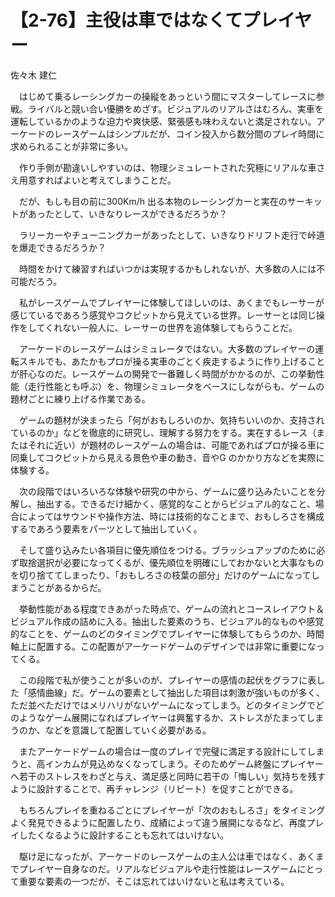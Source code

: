 # 【2-76】主役は車ではなくてプレイヤー

<div class="author">佐々木 建仁</div>

　はじめて乗るレーシングカーの操縦をあっという間にマスターしてレースに参戦。ライバルと競い合い優勝をめざす。ビジュアルのリアルさはむろん、実車を運転しているかのような迫力や爽快感、緊張感も味わえないと満足されない。アーケードのレースゲームはシンプルだが、コイン投入から数分間のプレイ時間に求められることが非常に多い。

　作り手側が勘違いしやすいのは、物理シミュレートされた究極にリアルな車さえ用意すればよいと考えてしまうことだ。

　だが、もしも目の前に300Km/h 出る本物のレーシングカーと実在のサーキットがあったとして、いきなりレースができるだろうか？

　ラリーカーやチューニングカーがあったとして、いきなりドリフト走行で峠道を爆走できるだろうか？

　時間をかけて練習すればいつかは実現するかもしれないが、大多数の人には不可能だろう。

　私がレースゲームでプレイヤーに体験してほしいのは、あくまでもレーサーが感じているであろう感覚やコクピットから見えている世界。レーサーとは同じ操作をしてくれない一般人に、レーサーの世界を追体験してもらうことだ。

　アーケードのレースゲームはシミュレータではない。大多数のプレイヤーの運転スキルでも、あたかもプロが操る実車のごとく疾走するように作り上げることが肝心なのだ。レースゲームの開発で一番難しく時間がかかるのが、この挙動性能（走行性能とも呼ぶ）を、物理シミュレータをベースにしながらも、ゲームの題材ごとに練り上げる作業である。

　ゲームの題材が決まったら「何がおもしろいのか、気持ちいいのか、支持されているのか」などを徹底的に研究し、理解する努力をする。実在するレース（またはそれに近い）が題材のレースゲームの場合は、可能であればプロが操る車に同乗してコクピットから見える景色や車の動き、音やG のかかり方などを実際に体験する。

　次の段階ではいろいろな体験や研究の中から、ゲームに盛り込みたいことを分解し、抽出する。できるだけ細かく、感覚的なことからビジュアル的なこと、場合によってはサウンドや操作方法、時には技術的なことまで、おもしろさを構成するであろう要素をパーツとして抽出していく。

　そして盛り込みたい各項目に優先順位をつける。ブラッシュアップのために必ず取捨選択が必要になってくるが、優先順位を明確にしておかないと大事なものを切り捨ててしまったり、「おもしろさの枝葉の部分」だけのゲームになってしまうことがあるからだ。

　挙動性能がある程度できあがった時点で、ゲームの流れとコースレイアウト＆ビジュアル作成の詰めに入る。抽出した要素のうち、ビジュアル的なものや感覚的なことを、ゲームのどのタイミングでプレイヤーに体験してもらうのか、時間軸上に配置する。この配置がアーケードゲームのデザインでは非常に重要になってくる。

　この段階で私が使うことが多いのが、プレイヤーの感情の起伏をグラフに表した「感情曲線」だ。ゲームの要素として抽出した項目は刺激が強いものが多く、ただ並べただけではメリハリがないゲームになってしまう。どのタイミングでどのようなゲーム展開になればプレイヤーは興奮するか、ストレスがたまってしまうのか、などを意識して配置していく必要がある。

　またアーケードゲームの場合は一度のプレイで完璧に満足する設計にしてしまうと、高インカムが見込めなくなってしまう。そのためゲーム終盤にプレイヤーへ若干のストレスをわざと与え、満足感と同時に若干の「悔しい」気持ちを残すように設計することで、再チャレンジ（リピート）を促すことができる。

　もちろんプレイを重ねるごとにプレイヤーが「次のおもしろさ」をタイミングよく発見できるように配置したり、成績によって違う展開になるなど、再度プレイしたくなるように設計することも忘れてはいけない。

　駆け足になったが、アーケードのレースゲームの主人公は車ではなく、あくまでプレイヤー自身なのだ。リアルなビジュアルや走行性能はレースゲームにとって重要な要素の一つだが、そこは忘れてはいけないと私は考えている。
